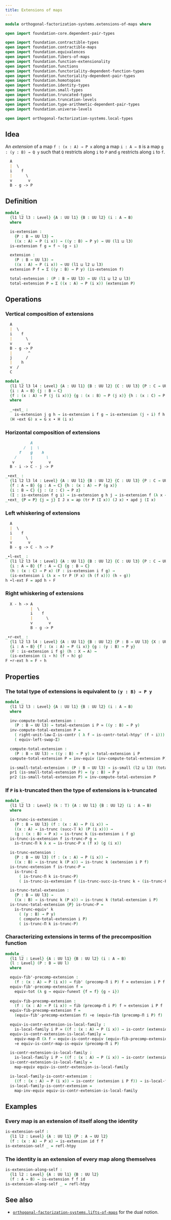 ```yaml
---
title: Extensions of maps
---
```


```agda
module orthogonal-factorization-systems.extensions-of-maps where

open import foundation-core.dependent-pair-types

open import foundation.contractible-types
open import foundation.contractible-maps
open import foundation.equivalences
open import foundation.fibers-of-maps
open import foundation.function-extensionality
open import foundation.functions
open import foundation.functoriality-dependent-function-types
open import foundation.functoriality-dependent-pair-types
open import foundation.homotopies
open import foundation.identity-types
open import foundation.small-types
open import foundation.truncated-types
open import foundation.truncation-levels
open import foundation.type-arithmetic-dependent-pair-types
open import foundation.universe-levels

open import orthogonal-factorization-systems.local-types
```

## Idea

An _extension_ of a map `f : (x : A) → P x` along a map `i : A → B`
is a map `g : (y : B) → Q y` such that `Q` restricts along `i`
to `P` and `g` restricts along `i` to `f`.

```md
  A
  |  \
  i    f
  |      \
  v       v
  B - g -> P
```

## Definition

```agda
module _
  {l1 l2 l3 : Level} {A : UU l1} {B : UU l2} (i : A → B)
  where

  is-extension :
    {P : B → UU l3} →
    ((x : A) → P (i x)) → ((y : B) → P y) → UU (l1 ⊔ l3)
  is-extension f g = f ~ (g ∘ i)

  extension :
    (P : B → UU l3) →
    ((x : A) → P (i x)) → UU (l1 ⊔ l2 ⊔ l3)
  extension P f = Σ ((y : B) → P y) (is-extension f)

  total-extension : (P : B → UU l3) → UU (l1 ⊔ l2 ⊔ l3)
  total-extension P = Σ ((x : A) → P (i x)) (extension P)
```

## Operations

### Vertical composition of extensions

```md
  A
  |  \
  i    f
  |      \
  v       v
  B - g -> P
  |       ^
  j      /
  |    h
  v  /
  C
```

```agda
module _
  {l1 l2 l3 l4 : Level} {A : UU l1} {B : UU l2} {C : UU l3} {P : C → UU l4}
  {i : A → B} {j : B → C}
  {f : (x : A) → P (j (i x))} {g : (x : B) → P (j x)} {h : (x : C) → P x}
  where
  
  _∘ext_ :
    is-extension j g h → is-extension i f g → is-extension (j ∘ i) f h
  (H ∘ext G) x = G x ∙ H (i x)
```

### Horizontal composition of extensions

```md
           A
        /  |  \
      f    g    h
    /      |      \
   v       v       v
  B - i -> C - j -> P
```

```agda
_∙ext_ :
  {l1 l2 l3 l4 : Level} {A : UU l1} {B : UU l2} {C : UU l3} {P : C → UU l4}
  {f : A → B} {g : A → C} {h : (x : A) → P (g x)}
  {i : B → C} {j : (z : C) → P z}
  (I : is-extension f g i) → is-extension g h j → is-extension f (λ x → tr P (I x) (h x)) (j ∘ i)
_∙ext_ {P = P} {j = j} I J x = ap (tr P (I x)) (J x) ∙ apd j (I x)
```

### Left whiskering of extensions

```md
  A
  |  \
  i    f
  |      \
  v       v
  B - g -> C - h -> P
```

```agda
_∙l-ext_ :
  {l1 l2 l3 l4 : Level} {A : UU l1} {B : UU l2} {C : UU l3} {P : C → UU l4}
  {i : A → B} {f : A → C} {g : B → C}
  (h : (x : C) → P x) (F : is-extension i f g) →
  (is-extension i (λ x → tr P (F x) (h (f x))) (h ∘ g))
h ∙l-ext F = apd h ∘ F
```

### Right whiskering of extensions

```md
  X - h -> A
           |  \
           i    f
           |      \
           v       v
           B - g -> P
```

```agda
_∙r-ext_ :
  {l1 l2 l3 l4 : Level} {A : UU l1} {B : UU l2} {P : B → UU l3} {X : UU l4}
  {i : A → B} {f : (x : A) → P (i x)} {g : (y : B) → P y} 
  (F : is-extension i f g) (h : X → A) →
  (is-extension (i ∘ h) (f ∘ h) g)
F ∙r-ext h = F ∘ h
```

## Properties

### The total type of extensions is equivalent to `(y : B) → P y`

```agda
module _
  {l1 l2 l3 : Level} {A : UU l1} {B : UU l2} (i : A → B)
  where

  inv-compute-total-extension :
    (P : B → UU l3) → total-extension i P ≃ ((y : B) → P y)
  inv-compute-total-extension P =
    ( right-unit-law-Σ-is-contr ( λ f → is-contr-total-htpy' (f ∘ i))) ∘e
    ( equiv-left-swap-Σ)

  compute-total-extension :
    (P : B → UU l3) → ((y : B) → P y) ≃ total-extension i P
  compute-total-extension P = inv-equiv (inv-compute-total-extension P)

  is-small-total-extension : (P : B → UU l3) → is-small (l2 ⊔ l3) (total-extension i P)
  pr1 (is-small-total-extension P) = (y : B) → P y
  pr2 (is-small-total-extension P) = inv-compute-total-extension P
```

### If `P` is `k`-truncated then the type of extensions is `k`-truncated

```agda
module _
  {l1 l2 l3 : Level} (k : 𝕋) {A : UU l1} {B : UU l2} (i : A → B)
  where

  is-trunc-is-extension :
    {P : B → UU l3} (f : (x : A) → P (i x)) →
    ((x : A) → is-trunc (succ-𝕋 k) (P (i x))) →
    (g : (x : B) → P x) → is-trunc k (is-extension i f g)
  is-trunc-is-extension f is-trunc-P g =
    is-trunc-Π k λ x → is-trunc-P x (f x) (g (i x))

  is-trunc-extension :
    {P : B → UU l3} (f : (x : A) → P (i x)) →
    ((x : B) → is-trunc k (P x)) → is-trunc k (extension i P f)
  is-trunc-extension f is-trunc-P =
    is-trunc-Σ
      ( is-trunc-Π k is-trunc-P)
      ( is-trunc-is-extension f (is-trunc-succ-is-trunc k ∘ (is-trunc-P ∘ i)))

  is-trunc-total-extension :
    {P : B → UU l3} →
    ((x : B) → is-trunc k (P x)) → is-trunc k (total-extension i P)
  is-trunc-total-extension {P} is-trunc-P =
    is-trunc-equiv' k
      ( (y : B) → P y)
      ( compute-total-extension i P)
      ( is-trunc-Π k is-trunc-P)
```

### Characterizing extensions in terms of the precomposition function

```agda
module _
  {l1 l2 : Level} {A : UU l1} {B : UU l2} (i : A → B)
  {l : Level} (P : B → UU l)
  where

  equiv-fib'-precomp-extension :
    (f : (x : A) → P (i x)) → fib' (precomp-Π i P) f ≃ extension i P f
  equiv-fib'-precomp-extension f =
    equiv-tot (λ g → equiv-funext {f = f} {g ∘ i})
  
  equiv-fib-precomp-extension :
    (f : (x : A) → P (i x)) → fib (precomp-Π i P) f ≃ extension i P f
  equiv-fib-precomp-extension f =
    (equiv-fib'-precomp-extension f) ∘e (equiv-fib (precomp-Π i P) f)

  equiv-is-contr-extension-is-local-family :
    is-local-family i P ≃ ((f : (x : A) → P (i x)) → is-contr (extension i P f))
  equiv-is-contr-extension-is-local-family =
    equiv-map-Π (λ f → equiv-is-contr-equiv (equiv-fib-precomp-extension f))
    ∘e equiv-is-contr-map-is-equiv (precomp-Π i P)

  is-contr-extension-is-local-family :
    is-local-family i P → ((f : (x : A) → P (i x)) → is-contr (extension i P f))
  is-contr-extension-is-local-family =
    map-equiv equiv-is-contr-extension-is-local-family

  is-local-family-is-contr-extension :
    ((f : (x : A) → P (i x)) → is-contr (extension i P f)) → is-local-family i P
  is-local-family-is-contr-extension =
    map-inv-equiv equiv-is-contr-extension-is-local-family
```

## Examples

### Every map is an extension of itself along the identity

```agda
is-extension-self :
  {l1 l2 : Level} {A : UU l1} {P : A → UU l2}
  (f : (x : A) → P x) → is-extension id f f
is-extension-self _ = refl-htpy
```

### The identity is an extension of every map along themselves

```agda
is-extension-along-self :
  {l1 l2 : Level} {A : UU l1} {B : UU l2}
  (f : A → B) → is-extension f f id
is-extension-along-self _ = refl-htpy
```

## See also

- [`orthogonal-factorization-systems.lifts-of-maps`](orthogonal-factorization-systems.lifts-of-maps.html) for the dual notion.

